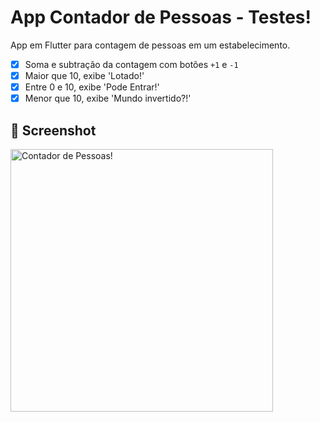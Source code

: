 # App Contador de Pessoas - Testes!

App em Flutter para contagem de pessoas em um estabelecimento.

- [x] Soma e subtração da contagem com botões `+1` e `-1`
- [x] Maior que 10, exibe 'Lotado!'
- [x] Entre 0 e 10, exibe 'Pode Entrar!'
- [x] Menor que 10, exibe 'Mundo invertido?!'

## 📱 Screenshot
<img src=".github/demo.gif" alt="Contador de Pessoas!" height="420px" />